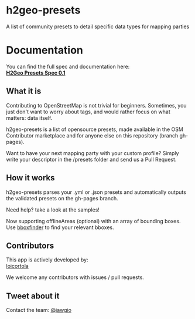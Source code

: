 # h2geo-presets
A list of community presets to detail specific data types for mapping parties

# Documentation
You can find the full spec and documentation here:  
**[H2Geo Presets Spec 0.1](https://github.com/jawg/h2geo-presets/blob/master/specs/0.1.md)**

## What it is
Contributing to OpenStreetMap is not trivial for beginners. Sometimes, you just don't want to worry about tags, and would rather focus on what matters: data itself.

  h2geo-presets is a list of opensource presets, made available in the OSM Contributor marketplace and for anyone else on this repository (branch gh-pages).

  Want to have your next mapping party with your custom profile? Simply write your descriptor in the /presets folder and send us a Pull Request.

## How it works

  h2geo-presets parses your .yml or .json presets and automatically outputs the validated presets on the gh-pages branch.

  Need help? take a look at the samples!

  Now supporting offlineAreas (optional) with an array of bounding boxes.
  Use [bboxfinder](http://bboxfinder.com) to find your relevant bboxes.

## Contributors
  This app is actively developed by:  
  [loicortola](https://github.com/loicortola)

  We welcome any contributors with issues / pull requests.

## Tweet about it

Contact the team: [@jawgio](https://twitter.com/jawgio)
